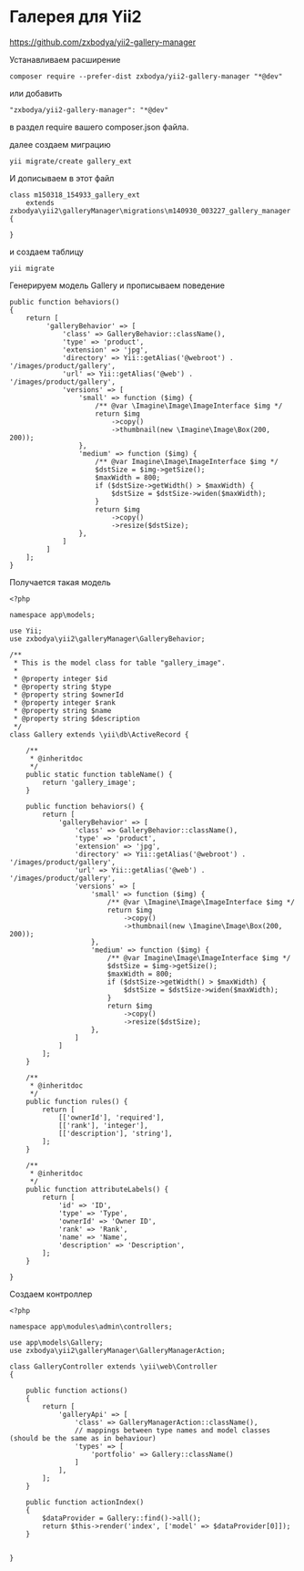 # Галерея для Yii2 #

https://github.com/zxbodya/yii2-gallery-manager

Устанавливаем расширение

	composer require --prefer-dist zxbodya/yii2-gallery-manager "*@dev"

или добавить

	"zxbodya/yii2-gallery-manager": "*@dev"

в раздел require вашего composer.json файла.

далее создаем миграцию

	yii migrate/create gallery_ext

И дописываем в этот файл 

	class m150318_154933_gallery_ext
		extends zxbodya\yii2\galleryManager\migrations\m140930_003227_gallery_manager
	{
	
	}

и создаем таблицу

	yii migrate

Генерируем модель Gallery и прописываем поведение

	public function behaviors()
	{
	    return [
	         'galleryBehavior' => [
	             'class' => GalleryBehavior::className(),
	             'type' => 'product',
	             'extension' => 'jpg',
	             'directory' => Yii::getAlias('@webroot') . '/images/product/gallery',
	             'url' => Yii::getAlias('@web') . '/images/product/gallery',
	             'versions' => [
	                 'small' => function ($img) {
	                     /** @var \Imagine\Image\ImageInterface $img */
	                     return $img
	                         ->copy()
	                         ->thumbnail(new \Imagine\Image\Box(200, 200));
	                 },
	                 'medium' => function ($img) {
	                     /** @var Imagine\Image\ImageInterface $img */
	                     $dstSize = $img->getSize();
	                     $maxWidth = 800;
	                     if ($dstSize->getWidth() > $maxWidth) {
	                         $dstSize = $dstSize->widen($maxWidth);
	                     }
	                     return $img
	                         ->copy()
	                         ->resize($dstSize);
	                 },
	             ]
	         ]
	    ];
	}


Получается такая модель

	<?php
	
	namespace app\models;
	
	use Yii;
	use zxbodya\yii2\galleryManager\GalleryBehavior;
	
	/**
	 * This is the model class for table "gallery_image".
	 *
	 * @property integer $id
	 * @property string $type
	 * @property string $ownerId
	 * @property integer $rank
	 * @property string $name
	 * @property string $description
	 */
	class Gallery extends \yii\db\ActiveRecord {
	
	    /**
	     * @inheritdoc
	     */
	    public static function tableName() {
	        return 'gallery_image';
	    }
	
	    public function behaviors() {
	        return [
	            'galleryBehavior' => [
	                'class' => GalleryBehavior::className(),
	                'type' => 'product',
	                'extension' => 'jpg',
	                'directory' => Yii::getAlias('@webroot') . '/images/product/gallery',
	                'url' => Yii::getAlias('@web') . '/images/product/gallery',
	                'versions' => [
	                    'small' => function ($img) {
	                        /** @var \Imagine\Image\ImageInterface $img */
	                        return $img
	                            ->copy()
	                            ->thumbnail(new \Imagine\Image\Box(200, 200));
	                    },
	                    'medium' => function ($img) {
	                        /** @var Imagine\Image\ImageInterface $img */
	                        $dstSize = $img->getSize();
	                        $maxWidth = 800;
	                        if ($dstSize->getWidth() > $maxWidth) {
	                            $dstSize = $dstSize->widen($maxWidth);
	                        }
	                        return $img
	                            ->copy()
	                            ->resize($dstSize);
	                    },
	                ]
	            ]
	        ];
	    }
	
	    /**
	     * @inheritdoc
	     */
	    public function rules() {
	        return [
	            [['ownerId'], 'required'],
	            [['rank'], 'integer'],
	            [['description'], 'string'],
	        ];
	    }
	
	    /**
	     * @inheritdoc
	     */
	    public function attributeLabels() {
	        return [
	            'id' => 'ID',
	            'type' => 'Type',
	            'ownerId' => 'Owner ID',
	            'rank' => 'Rank',
	            'name' => 'Name',
	            'description' => 'Description',
	        ];
	    }
	
	}


Создаем контроллер

	<?php
	
	namespace app\modules\admin\controllers;
	
	use app\models\Gallery;
	use zxbodya\yii2\galleryManager\GalleryManagerAction;
	
	class GalleryController extends \yii\web\Controller
	{
	    
		public function actions()
	    {
	        return [
	            'galleryApi' => [
	                'class' => GalleryManagerAction::className(),
	                // mappings between type names and model classes (should be the same as in behaviour)
	                'types' => [
	                    'portfolio' => Gallery::className()
	                ]
	            ],
	        ];
	    }
	
	    public function actionIndex()
	    {
	        $dataProvider = Gallery::find()->all();
	        return $this->render('index', ['model' => $dataProvider[0]]);
	    }
	
	
	}

